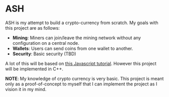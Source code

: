 # ASH

ASH is my attempt to build a crypto-currency from scratch. My goals with this project are as follows:

* **Mining**: Miners can join/leave the mining network without any configuration on a central node.
* **Wallets**: Users can send coins from one wallet to another.
* **Security**: Basic security (TBD)

A lot of this will be based on [this Javascript tutorial](https://lhartikk.github.io/jekyll/update/2017/07/15/chapter0.html). However this project will be implemented in C++.

**NOTE**: My knowledge of crypto currency is very basic. This project is meant only as a proof-of-concept to myself that I can implement the project as I vision it in my mind. 